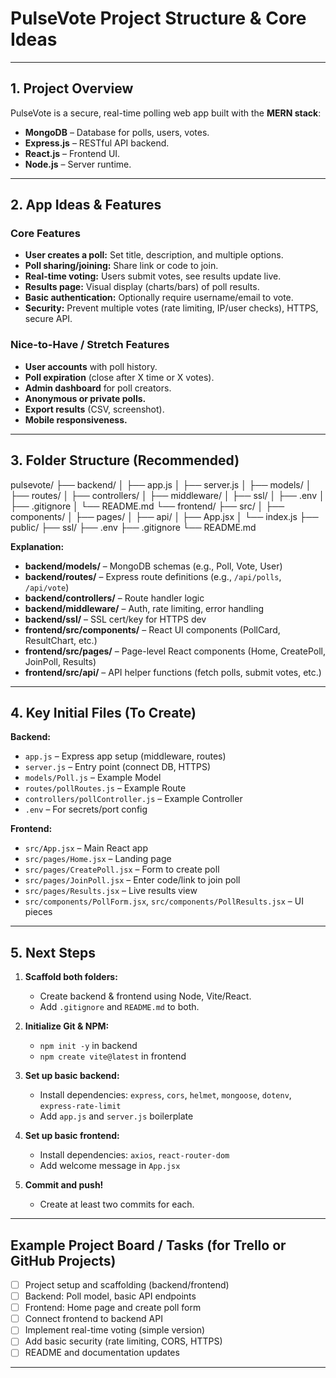 # PulseVote Project Structure & Core Ideas

---

## 1. Project Overview

PulseVote is a secure, real-time polling web app built with the **MERN stack**:
- **MongoDB** – Database for polls, users, votes.
- **Express.js** – RESTful API backend.
- **React.js** – Frontend UI.
- **Node.js** – Server runtime.

---

## 2. App Ideas & Features

### Core Features
- **User creates a poll:** Set title, description, and multiple options.
- **Poll sharing/joining:** Share link or code to join.
- **Real-time voting:** Users submit votes, see results update live.
- **Results page:** Visual display (charts/bars) of poll results.
- **Basic authentication:** Optionally require username/email to vote.
- **Security:** Prevent multiple votes (rate limiting, IP/user checks), HTTPS, secure API.

### Nice-to-Have / Stretch Features
- **User accounts** with poll history.
- **Poll expiration** (close after X time or X votes).
- **Admin dashboard** for poll creators.
- **Anonymous or private polls.**
- **Export results** (CSV, screenshot).
- **Mobile responsiveness.**

---

## 3. Folder Structure (Recommended)

pulsevote/
├── backend/
│   ├── app.js
│   ├── server.js
│   ├── models/
│   ├── routes/
│   ├── controllers/
│   ├── middleware/
│   ├── ssl/
│   ├── .env
│   ├── .gitignore
│   └── README.md
└── frontend/
    ├── src/
    │   ├── components/
    │   ├── pages/
    │   ├── api/
    │   ├── App.jsx
    │   └── index.js
    ├── public/
    ├── ssl/
    ├── .env
    ├── .gitignore
    └── README.md



**Explanation:**
- **backend/models/** – MongoDB schemas (e.g., Poll, Vote, User)
- **backend/routes/** – Express route definitions (e.g., `/api/polls`, `/api/vote`)
- **backend/controllers/** – Route handler logic
- **backend/middleware/** – Auth, rate limiting, error handling
- **backend/ssl/** – SSL cert/key for HTTPS dev
- **frontend/src/components/** – React UI components (PollCard, ResultChart, etc.)
- **frontend/src/pages/** – Page-level React components (Home, CreatePoll, JoinPoll, Results)
- **frontend/src/api/** – API helper functions (fetch polls, submit votes, etc.)

---

## 4. Key Initial Files (To Create)

**Backend:**
- `app.js` – Express app setup (middleware, routes)
- `server.js` – Entry point (connect DB, HTTPS)
- `models/Poll.js` – Example Model
- `routes/pollRoutes.js` – Example Route
- `controllers/pollController.js` – Example Controller
- `.env` – For secrets/port config

**Frontend:**
- `src/App.jsx` – Main React app
- `src/pages/Home.jsx` – Landing page
- `src/pages/CreatePoll.jsx` – Form to create poll
- `src/pages/JoinPoll.jsx` – Enter code/link to join poll
- `src/pages/Results.jsx` – Live results view
- `src/components/PollForm.jsx`, `src/components/PollResults.jsx` – UI pieces

---

## 5. Next Steps

1. **Scaffold both folders:**
   - Create backend & frontend using Node, Vite/React.
   - Add `.gitignore` and `README.md` to both.

2. **Initialize Git & NPM:**
   - `npm init -y` in backend
   - `npm create vite@latest` in frontend

3. **Set up basic backend:**
   - Install dependencies: `express`, `cors`, `helmet`, `mongoose`, `dotenv`, `express-rate-limit`
   - Add `app.js` and `server.js` boilerplate

4. **Set up basic frontend:**
   - Install dependencies: `axios`, `react-router-dom`
   - Add welcome message in `App.jsx`

5. **Commit and push!**
   - Create at least two commits for each.

---

## Example Project Board / Tasks (for Trello or GitHub Projects)

- [ ] Project setup and scaffolding (backend/frontend)
- [ ] Backend: Poll model, basic API endpoints
- [ ] Frontend: Home page and create poll form
- [ ] Connect frontend to backend API
- [ ] Implement real-time voting (simple version)
- [ ] Add basic security (rate limiting, CORS, HTTPS)
- [ ] README and documentation updates

---
